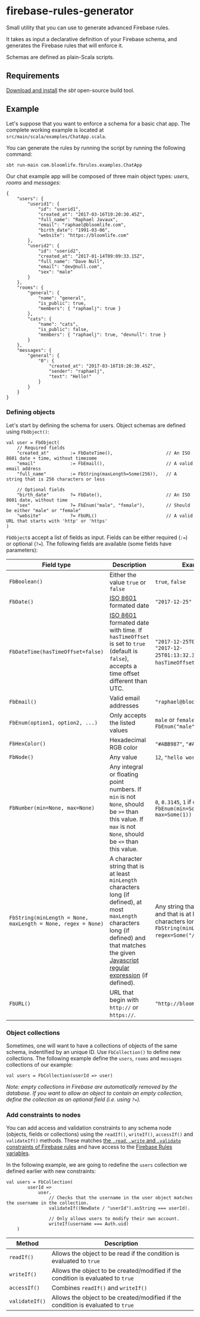 # firebase-rules-generator

Small utility that you can use to generate advanced Firebase rules.

It takes as input a declarative definition of your Firebase schema, and generates the Firebase rules that will enforce it.

Schemas are defined as plain-Scala scripts.

## Requirements

[Download and install](http://www.scala-sbt.org/download.html) the *sbt* open-source build tool.

## Example

Let's suppose that you want to enforce a schema for a basic chat app. The complete working example is located at `src/main/scala/examples/ChatApp.scala`.

You can generate the rules by running the script by running the following command:

```
sbt run-main com.bloomlife.fbrules.examples.ChatApp
```

Our chat example app will be composed of three main object types: *users*, *rooms* and *messages*:

```
{
    "users": {
        "userid1": {
            "id": "userid1",
            "created_at": "2017-03-16T19:20:30.45Z",
            "full_name": "Raphael Javaux",
            "email": "raphael@bloomlife.com",
            "birth_date": "1991-03-06",
            "website": "https://bloomlife.com"
        },
        "userid2": {
            "id": "userid2",
            "created_at": "2017-01-14T09:09:33.15Z",
            "full_name": "Dave Null",
            "email": "dev@null.com",
            "sex": "male"
        }
    },
    "rooms": {
        "general": {
            "name": "general",
            "is_public": true,
            "members": { "raphaelj": true }
        },
        "cats": {
            "name": "cats",
            "is_public": false,
            "members": { "raphaelj": true, "devnull": true }
        }
    },
    "messages": {
        "general": {
            "0": {
                "created_at": "2017-03-16T19:20:30.45Z",
                "sender": "raphaelj",
                "text": "Hello!"
            }
        }
    }         
}
```

### Defining objects

Let's start by defining the schema for users. Object schemas are defined using `FbObject()`:

```
val user = FbObject(
    // Required fields
    "created_at"        := FbDateTime(),                    // An ISO 8601 date + time, without timezome
    "email"             := FbEmail(),                       // A valid email address
    "full_name"         := FbString(maxLength=Some(256)),   // A string that is 256 characters or less

    // Optional fields
    "birth_date"        ?= FbDate(),                        // An ISO 8601 date, without time
    "sex"               ?= FbEnum("male", "female"),        // Should be either "male" or "female"
    "website"           ?= FbURL()                          // A valid URL that starts with 'http' or 'https'
)
```

`FbObject`s accept a list of fields as input. Fields can be either required (`:=`) or optional (`?=`). The following fields are available (some fields have parameters):

| Field type    | Description                                | Examples        |
|---------------|--------------------------------------------|-----------------|
| `FbBoolean()` | Either the value `true` or `false`         | `true`, `false` |
| `FbDate()`    | [ISO 8601](https://en.wikipedia.org/wiki/ISO_8601) formated date | `"2017-12-25"`    |
| `FbDateTime(hasTimeOffset=false)` | [ISO 8601](https://en.wikipedia.org/wiki/ISO_8601) formated date with time. If `hasTimeOffset` is set to `true` (default is `false`), accepts a time offset different than UTC. | `"2017-12-25T01:12:32.35Z"`, `"2017-12-25T01:13:32.35+01:00"` (if `hasTimeOffset` is set to `true`). |
| `FbEmail()`   | Valid email addresses                      | `"raphael@bloomlife.com"` |
| `FbEnum(option1, option2, ...)` | Only accepts the listed values | `male` or `female` if defined as `FbEnum("male", "female")` |
| `FbHexColor()` | Hexadecimal RGB color                     | `"#ABB987"`, `"#ABC"` |
| `FbNode()`     | Any value                                 | `12`, `"hello world"`, `false` |
| `FbNumber(min=None, max=None)` | Any integral or floating point numbers. If `min` is not `None`, should be `>=` than this value. If `max` is not `None`, should be `<=` than this value. | `0`, `0.3145`, `1` if defined as `FbEnum(min=Some(0), max=Some(1))` |
| `FbString(minLength = None, maxLength = None, regex = None)` | A character string that is at least `minLength` characters long (if defined), at most `maxLength` characters long (if defined) and that matches the given [Javascript regular expression](https://developer.mozilla.org/en-US/docs/Web/JavaScript/Guide/Regular_Expressions) (if defined). | Any string that ends with `ed` and that is at least 3 characters long if defined as `FbString(minLength=Some(3), regex=Some("/ed$/")`. |
| `FbURL()`     | URL that begin with `http://` or `https://`. | `"http://bloomlife.com"` |

### Object collections

Sometimes, one will want to have a collections of objects of the same schema, indentified by an unique ID. Use `FbCollection()` to define new collections. The following example define the `users`, `rooms` and `messages` collections of our example:

```
val users = FbCollection(userId => user)
```

*Note: empty collections in Firebase are automatically removed by the database. If you want to allow an object to contain an empty collection, define the collection as an optional field (i.e. using `?=`).*

### Add constraints to nodes

You can add access and validation constraints to any schema node (objects, fields or collections) using the `readIf()`, `writeIf()`, `accessIf()` and `validateIf()` methods. These matches [the `.read`, `.write` and `.validate` constraints of Firebase rules](https://firebase.google.com/docs/reference/security/database/) and have access to the [Firebase Rules variables](https://firebase.google.com/docs/reference/security/database/#variables).

In the following example, we are going to redefine the `users` collection we defined earlier with new constraints:

```
val users = FbCollection(
        userId =>
            user.
                // Checks that the username in the user object matches the username in the collection.
                validateIf((NewDate / "userId").asString === userId).

                // Only allows users to modify their own account.
                writeIf(username === Auth.uid)
    )
```

| Method         | Description                                                |
|----------------|------------------------------------------------------------|
| `readIf()`     | Allows the object to be read if the condition is evaluated to `true` |
| `writeIf()`    | Allows the object to be created/modified if the condition is evaluated to `true` |
| `accessIf()`   | Combines `readIf()` and `writeIf()` |
| `validateIf()` | Allows the object to be created/modified if the condition is evaluated to `true` |
